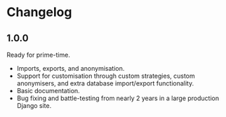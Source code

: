 # Changelog

## 1.0.0

Ready for prime-time.

- Imports, exports, and anonymisation.
- Support for customisation through custom strategies, custom anonymisers, and extra database import/export functionality.
- Basic documentation.
- Bug fixing and battle-testing from nearly 2 years in a large production Django site.
